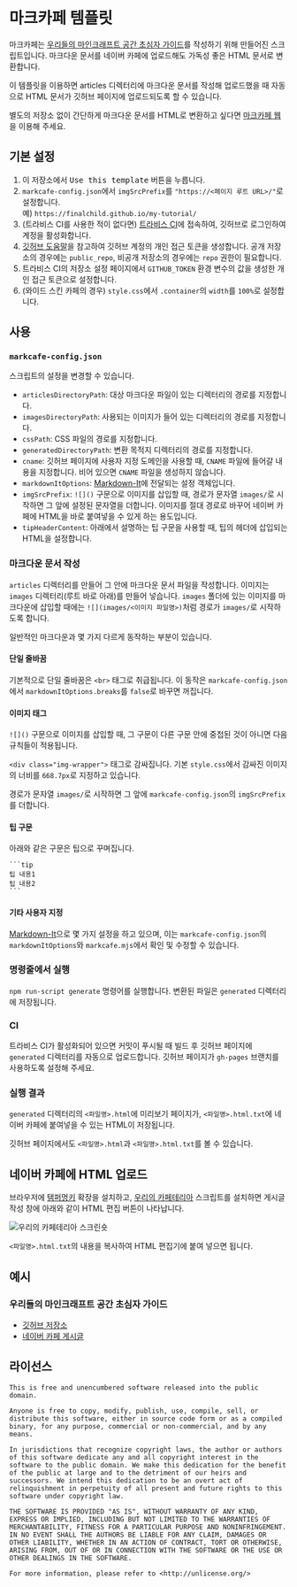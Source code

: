 # 마크카페 템플릿
마크카페는 [우리들의 마인크래프트 공간 초심자 가이드](https://cafe.naver.com/minecraftgame/1677174)를 작성하기 위해 만들어진 스크립트입니다. 마크다운 문서를 네이버 카페에 업로드해도 가독성 좋은 HTML 문서로 변환합니다.

이 템플릿을 이용하면 articles 디렉터리에 마크다운 문서를 작성해 업로드했을 때 자동으로 HTML 문서가 깃허브 페이지에 업로드되도록 할 수 있습니다.

별도의 저장소 없이 간단하게 마크다운 문서를 HTML로 변환하고 싶다면 [마크카페 웹](https://markcafe.finalchild.me)을 이용해 주세요.

## 기본 설정
1. 이 저장소에서 <kbd><samp>Use this template</samp></kbd> 버튼을 누릅니다.
2. `markcafe-config.json`에서 `imgSrcPrefix`를 `"https://<페이지 루트 URL>/"`로 설정합니다.<br>예) `https://finalchild.github.io/my-tutorial/`
3. (트라비스 CI를 사용한 적이 없다면) [트라비스 CI](https://travis-ci.com/)에 접속하여, 깃허브로 로그인하여 계정을 활성화합니다.
4. [깃허브 도움말](https://help.github.com/en/github/authenticating-to-github/creating-a-personal-access-token-for-the-command-line)을 참고하여 깃허브 계정의 개인 접근 토큰을 생성합니다. 공개 저장소의 경우에는 `public_repo`, 비공개 저장소의 경우에는 `repo` 권한이 필요합니다.
5. 트라비스 CI의 저장소 설정 페이지에서 `GITHUB_TOKEN` 환경 변수의 값을 생성한 개인 접근 토큰으로 설정합니다.
6. (와이드 스킨 카페의 경우) `style.css`에서 `.container`의 `width`를 `100%`로 설정합니다.

## 사용
### `markcafe-config.json`
스크립트의 설정을 변경할 수 있습니다.
* `articlesDirectoryPath`: 대상 마크다운 파일이 있는 디렉터리의 경로를 지정합니다.
* `imagesDirectoryPath`: 사용되는 이미지가 들어 있는 디렉터리의 경로를 지정합니다.
* `cssPath`: CSS 파일의 경로를 지정합니다.
* `generatedDirectoryPath`: 변환 목적지 디렉터리의 경로를 지정합니다.
* `cname`: 깃허브 페이지에 사용자 지정 도메인을 사용할 때, `CNAME` 파일에 들어갈 내용을 지정합니다. 비어 있으면 `CNAME` 파일을 생성하지 않습니다.
* `markdownItOptions`: [Markdown-It](https://markdown-it.github.io/)에 전달되는 설정 객체입니다.
* `imgSrcPrefix`: `![]()` 구문으로 이미지를 삽입할 때, 경로가 문자열 `images/`로 시작하면 그 앞에 설정된 문자열을 더합니다. 이미지를 절대 경로로 바꾸어 네이버 카페에 HTML을 바로 붙여넣을 수 있게 하는 용도입니다.
* `tipHeaderContent`: 아래에서 설명하는 팁 구문을 사용할 때, 팁의 헤더에 삽입되는 HTML을 설정합니다.

### 마크다운 문서 작성
`articles` 디렉터리를 만들어 그 안에 마크다운 문서 파일을 작성합니다. 이미지는 `images` 디렉터리(루트 바로 아래)를 만들어 넣습니다. `images` 폴더에 있는 이미지를 마크다운에 삽입할 때에는 `![](images/<이미지 파일명>)`처럼 경로가 `images/`로 시작하도록 합니다.

일반적인 마크다운과 몇 가지 다르게 동작하는 부분이 있습니다.

#### 단일 줄바꿈
기본적으로 단일 줄바꿈은 `<br>` 태그로 취급됩니다. 이 동작은 `markcafe-config.json`에서 `markdownItOptions.breaks`를 `false`로 바꾸면 꺼집니다.

#### 이미지 태그
`![]()` 구문으로 이미지를 삽입할 때, 그 구문이 다른 구문 안에 중첩된 것이 아니면 다음 규칙들이 적용됩니다.

`<div class="img-wrapper">` 태그로 감싸집니다. 기본 `style.css`에서 감싸진 이미지의 너비를 `668.7px`로 지정하고 있습니다.

경로가 문자열 `images/`로 시작하면 그 앞에 `markcafe-config.json`의 `imgSrcPrefix`를 더합니다.

#### 팁 구문
아래와 같은 구문은 팁으로 꾸며집니다.
~~~
```tip
팁 내용1
팁 내용2
```
~~~

#### 기타 사용자 지정
[Markdown-It](https://markdown-it.github.io/)으로 몇 가지 설정을 하고 있으며, 이는 `markcafe-config.json`의 `markdownItOptions`와 `markcafe.mjs`에서 확인 및 수정할 수 있습니다.

### 명령줄에서 실행
`npm run-script generate` 명령어를 실행합니다. 변환된 파일은 `generated` 디렉터리에 저장됩니다.

### CI
트라비스 CI가 활성화되어 있으면 커밋이 푸시될 때 빌드 후 깃허브 페이지에 `generated` 디렉터리를 자동으로 업로드합니다. 깃허브 페이지가 `gh-pages` 브랜치를 사용하도록 설정해 주세요.

### 실행 결과
`generated` 디렉터리의 `<파일명>.html`에 미리보기 페이지가, `<파일명>.html.txt`에 네이버 카페에 붙여넣을 수 있는 HTML이 저장됩니다.

깃허브 페이지에서도 `<파일명>.html`과 `<파일명>.html.txt`를 볼 수 있습니다.

## 네이버 카페에 HTML 업로드
브라우저에 [탬퍼멍키](https://www.tampermonkey.net/) 확장을 설치하고, [우리의 카페테리아](https://openuserjs.org/scripts/finalchild/Our_Cafeteria) 스크립트를 설치하면 게시글 작성 창에 아래와 같이 HTML 편집 버튼이 나타납니다.

![우리의 카페테리아 스크린숏](https://i.imgur.com/yauzGbb.png)

`<파일명>.html.txt`의 내용을 복사하여 HTML 편집기에 붙여 넣으면 됩니다.

## 예시
### 우리들의 마인크래프트 공간 초심자 가이드
* [깃허브 저장소](https://github.com/finalchild/our-mc-tutorial)
* [네이버 카페 게시글](https://cafe.naver.com/minecraftgame/1677174)

## 라이선스
```
This is free and unencumbered software released into the public domain.

Anyone is free to copy, modify, publish, use, compile, sell, or
distribute this software, either in source code form or as a compiled
binary, for any purpose, commercial or non-commercial, and by any
means.

In jurisdictions that recognize copyright laws, the author or authors
of this software dedicate any and all copyright interest in the
software to the public domain. We make this dedication for the benefit
of the public at large and to the detriment of our heirs and
successors. We intend this dedication to be an overt act of
relinquishment in perpetuity of all present and future rights to this
software under copyright law.

THE SOFTWARE IS PROVIDED "AS IS", WITHOUT WARRANTY OF ANY KIND,
EXPRESS OR IMPLIED, INCLUDING BUT NOT LIMITED TO THE WARRANTIES OF
MERCHANTABILITY, FITNESS FOR A PARTICULAR PURPOSE AND NONINFRINGEMENT.
IN NO EVENT SHALL THE AUTHORS BE LIABLE FOR ANY CLAIM, DAMAGES OR
OTHER LIABILITY, WHETHER IN AN ACTION OF CONTRACT, TORT OR OTHERWISE,
ARISING FROM, OUT OF OR IN CONNECTION WITH THE SOFTWARE OR THE USE OR
OTHER DEALINGS IN THE SOFTWARE.

For more information, please refer to <http://unlicense.org/>
```
